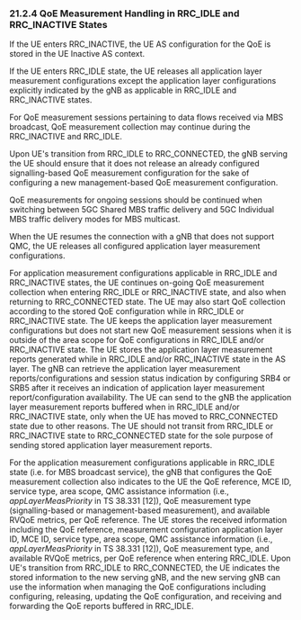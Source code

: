 ### 21.2.4 QoE Measurement Handling in RRC_IDLE and RRC_INACTIVE States

If the UE enters RRC_INACTIVE, the UE AS configuration for the QoE is
stored in the UE Inactive AS context.

If the UE enters RRC_IDLE state, the UE releases all application layer
measurement configurations except the application layer configurations
explicitly indicated by the gNB as applicable in RRC_IDLE and
RRC_INACTIVE states.

For QoE measurement sessions pertaining to data flows received via MBS
broadcast, QoE measurement collection may continue during the
RRC_INACTIVE and RRC_IDLE.

Upon UE\'s transition from RRC_IDLE to RRC_CONNECTED, the gNB serving
the UE should ensure that it does not release an already configured
signalling-based QoE measurement configuration for the sake of
configuring a new management-based QoE measurement configuration.

QoE measurements for ongoing sessions should be continued when switching
between 5GC Shared MBS traffic delivery and 5GC Individual MBS traffic
delivery modes for MBS multicast.

When the UE resumes the connection with a gNB that does not support QMC,
the UE releases all configured application layer measurement
configurations.

For application measurement configurations applicable in RRC_IDLE and
RRC_INACTIVE states, the UE continues on-going QoE measurement
collection when entering RRC_IDLE or RRC_INACTIVE state, and also when
returning to RRC_CONNECTED state. The UE may also start QoE collection
according to the stored QoE configuration while in RRC_IDLE or
RRC_INACTIVE state. The UE keeps the application layer measurement
configurations but does not start new QoE measurement sessions when it
is outside of the area scope for QoE configurations in RRC_IDLE and/or
RRC_INACTIVE state. The UE stores the application layer measurement
reports generated while in RRC_IDLE and/or RRC_INACTIVE state in the AS
layer. The gNB can retrieve the application layer measurement
reports/configurations and session status indication by configuring SRB4
or SRB5 after it receives an indication of application layer measurement
report/configuration availability. The UE can send to the gNB the
application layer measurement reports buffered when in RRC_IDLE and/or
RRC_INACTIVE state, only when the UE has moved to RRC_CONNECTED state
due to other reasons. The UE should not transit from RRC_IDLE or
RRC_INACTIVE state to RRC_CONNECTED state for the sole purpose of
sending stored application layer measurement reports.

For the application measurement configurations applicable in RRC_IDLE
state (i.e. for MBS broadcast service), the gNB that configures the QoE
measurement collection also indicates to the UE the QoE reference, MCE
ID, service type, area scope, QMC assistance information (i.e.,
*appLayerMeasPriority* in TS 38.331 \[12\]), QoE measurement type
(signalling-based or management-based measurement), and available RVQoE
metrics, per QoE reference. The UE stores the received information
including the QoE reference, measurement configuration application layer
ID, MCE ID, service type, area scope, QMC assistance information (i.e.,
*appLayerMeasPriority* in TS 38.331 \[12\]), QoE measurement type, and
available RVQoE metrics, per QoE reference when entering RRC_IDLE. Upon
UE\'s transition from RRC_IDLE to RRC_CONNECTED, the UE indicates the
stored information to the new serving gNB, and the new serving gNB can
use the information when managing the QoE configurations including
configuring, releasing, updating the QoE configuration, and receiving
and forwarding the QoE reports buffered in RRC_IDLE.